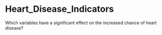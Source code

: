 # Heart_Disease_Indicators
Which variables have a significant effect on the increased chance of heart disease?
